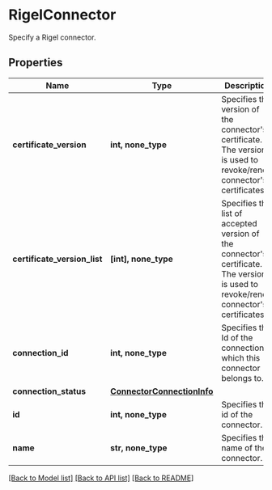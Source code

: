 # RigelConnector

Specify a Rigel connector.

## Properties
Name | Type | Description | Notes
------------ | ------------- | ------------- | -------------
**certificate_version** | **int, none_type** | Specifies the version of the connector&#39;s certificate. The version is used to revoke/renew connector&#39;s certificates. | [optional] 
**certificate_version_list** | **[int], none_type** | Specifies the list of accepted version of the connector&#39;s certificate. The version is used to revoke/renew connector&#39;s certificates. | [optional] 
**connection_id** | **int, none_type** | Specifies the Id of the connection which this connector belongs to. | [optional] 
**connection_status** | [**ConnectorConnectionInfo**](ConnectorConnectionInfo.md) |  | [optional] 
**id** | **int, none_type** | Specifies the id of the connector. | [optional] 
**name** | **str, none_type** | Specifies the name of the connector. | [optional] 

[[Back to Model list]](../README.md#documentation-for-models) [[Back to API list]](../README.md#documentation-for-api-endpoints) [[Back to README]](../README.md)


